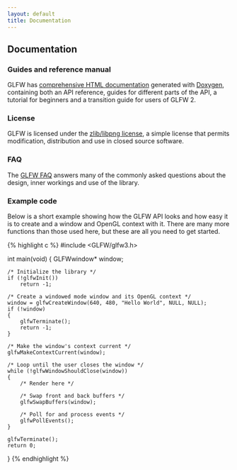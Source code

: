 ```yaml
---
layout: default
title: Documentation
---
```


## Documentation

### Guides and reference manual

GLFW has [comprehensive HTML documentation](/docs/latest/) generated with
[Doxygen](http://www.stack.nl/~dimitri/doxygen/), containing both an API
reference, guides for different parts of the API, a tutorial for beginners and
a transition guide for users of GLFW 2.

### License

GLFW is licensed under the [zlib/libpng license](license.html), a simple license
that permits modification, distribution and use in closed source software.

### FAQ

The [GLFW FAQ](faq.html) answers many of the commonly asked questions about the
design, inner workings and use of the library.

### Example code

Below is a short example showing how the GLFW API looks and how easy it is to
create and a window and OpenGL context with it. There are many more functions
than those used here, but these are all you need to get started.

{% highlight c %}
#include <GLFW/glfw3.h>

int main(void)
{
    GLFWwindow* window;

    /* Initialize the library */
    if (!glfwInit())
        return -1;

    /* Create a windowed mode window and its OpenGL context */
    window = glfwCreateWindow(640, 480, "Hello World", NULL, NULL);
    if (!window)
    {
        glfwTerminate();
        return -1;
    }

    /* Make the window's context current */
    glfwMakeContextCurrent(window);

    /* Loop until the user closes the window */
    while (!glfwWindowShouldClose(window))
    {
        /* Render here */

        /* Swap front and back buffers */
        glfwSwapBuffers(window);

        /* Poll for and process events */
        glfwPollEvents();
    }

    glfwTerminate();
    return 0;
}
{% endhighlight %}
